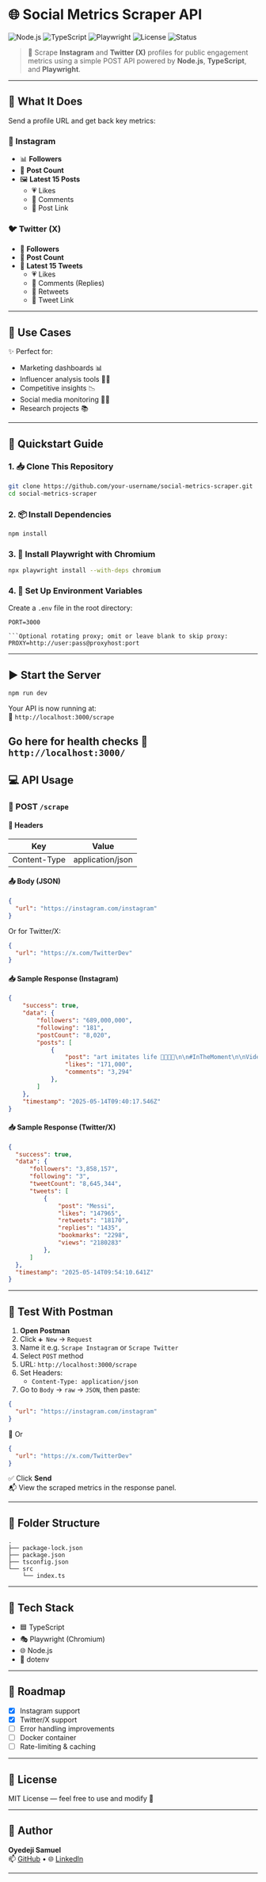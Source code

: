 # 🌐 Social Metrics Scraper API

![Node.js](https://img.shields.io/badge/Node.js-18.x-green?logo=node.js)
![TypeScript](https://img.shields.io/badge/TypeScript-4.x-blue?logo=typescript)
![Playwright](https://img.shields.io/badge/Playwright-Tested%20on%20Chromium-purple?logo=microsoft)
![License](https://img.shields.io/badge/license-MIT-lightgrey)
![Status](https://img.shields.io/badge/status-Active-brightgreen)

> 🚀 Scrape **Instagram** and **Twitter (X)** profiles for public engagement metrics using a simple POST API powered by **Node.js**, **TypeScript**, and **Playwright**.

---

## 🎯 What It Does

Send a profile URL and get back key metrics:

### 📸 Instagram
- 📊 **Followers**
- 📝 **Post Count**
- 🖼️ **Latest 15 Posts**
  - 💗 Likes
  - 💬 Comments
  - 🔗 Post Link

### 🐦 Twitter (X)
- 👥 **Followers**
- 📝 **Post Count**
- 🧵 **Latest 15 Tweets**
  - 💗 Likes
  - 💬 Comments (Replies)
  - 🔁 Retweets
  - 🔗 Tweet Link

---

## 🔧 Use Cases

✨ Perfect for:
- Marketing dashboards 📊  
- Influencer analysis tools 🧑‍💼  
- Competitive insights 📉  
- Social media monitoring 🕵️‍♂️  
- Research projects 📚  

---

## 🚀 Quickstart Guide

### 1. 📥 Clone This Repository

```bash
git clone https://github.com/your-username/social-metrics-scraper.git
cd social-metrics-scraper
```

### 2. 📦 Install Dependencies

```bash
npm install
```

### 3. 🧪 Install Playwright with Chromium

```bash
npx playwright install --with-deps chromium
```

### 4. 🔐 Set Up Environment Variables

Create a `.env` file in the root directory:

```env
PORT=3000

```Optional rotating proxy; omit or leave blank to skip proxy:
PROXY=http://user:pass@proxyhost:port

```

---

## ▶️ Start the Server

```bash
npm run dev
```

Your API is now running at:  
📡 `http://localhost:3000/scrape`

Go here for health checks
📡 `http://localhost:3000/`
---

## 💻 API Usage

### 🔁 POST `/scrape`

#### 🔨 Headers
| Key           | Value              |
|---------------|--------------------|
| Content-Type  | application/json   |

#### 📤 Body (JSON)
```json
{
  "url": "https://instagram.com/instagram"
}
```
Or for Twitter/X:
```json
{
  "url": "https://x.com/TwitterDev"
}
```

#### 📥 Sample Response (Instagram)
```json
{
    "success": true,
    "data": {
        "followers": "689,000,000",
        "following": "181",
        "postCount": "8,020",
        "posts": [
            {
                "post": "art imitates life 🌸🌺🌸🌺\n\n#InTheMoment\n\nVideo by @emma.schill \nMusic by @baby.panna",
                "likes": "171,000",
                "comments": "3,294"
            },
        ]
    },
    "timestamp": "2025-05-14T09:40:17.546Z"
}
```

#### 📥 Sample Response (Twitter/X)
```json
{
  "success": true,
  "data": {
      "followers": "3,858,157",
      "following": "3",
      "tweetCount": "8,645,344",
      "tweets": [
          {
              "post": "Messi",
              "likes": "147965",
              "retweets": "18170",
              "replies": "1435",
              "bookmarks": "2298",
              "views": "2180283"
          },
      ]
  },
  "timestamp": "2025-05-14T09:54:10.641Z"
}
```

---

## 🧪 Test With Postman

1. **Open Postman**
2. Click `➕ New` → `Request`
3. Name it e.g. `Scrape Instagram` or `Scrape Twitter`
4. Select `POST` method
5. URL: `http://localhost:3000/scrape`
6. Set Headers:
   - `Content-Type: application/json`
7. Go to `Body` → `raw` → `JSON`, then paste:

```json
{
  "url": "https://instagram.com/instagram"
}
```

🔄 Or

```json
{
  "url": "https://x.com/TwitterDev"
}
```

✅ Click **Send**  
📬 View the scraped metrics in the response panel.

---

## 📁 Folder Structure

```
.
├── package-lock.json
├── package.json
├── tsconfig.json
└── src
    └── index.ts
```

---

## 🧰 Tech Stack

- 🟦 TypeScript
- 🎭 Playwright (Chromium)
- 🌐 Node.js
- 🔐 dotenv

---

## 📌 Roadmap

- [x] Instagram support
- [x] Twitter/X support
- [ ] Error handling improvements
- [ ] Docker container
- [ ] Rate-limiting & caching

---

## 📄 License

MIT License — feel free to use and modify 🚀

---

## 👤 Author

**Oyedeji Samuel**  
📫 [GitHub](https://github.com/Samuel-Oyedeji) • 🌐 [LinkedIn](https://linkedin.com/in/your-profile)

---
